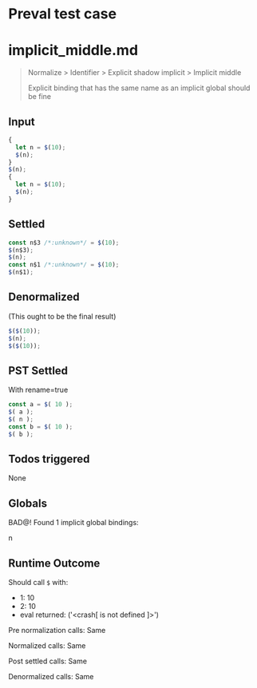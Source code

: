# Preval test case

# implicit_middle.md

> Normalize > Identifier > Explicit shadow implicit > Implicit middle
>
> Explicit binding that has the same name as an implicit global should be fine

## Input

`````js filename=intro
{
  let n = $(10);
  $(n);
}
$(n);
{
  let n = $(10);
  $(n);
}
`````


## Settled


`````js filename=intro
const n$3 /*:unknown*/ = $(10);
$(n$3);
$(n);
const n$1 /*:unknown*/ = $(10);
$(n$1);
`````


## Denormalized
(This ought to be the final result)

`````js filename=intro
$($(10));
$(n);
$($(10));
`````


## PST Settled
With rename=true

`````js filename=intro
const a = $( 10 );
$( a );
$( n );
const b = $( 10 );
$( b );
`````


## Todos triggered


None


## Globals


BAD@! Found 1 implicit global bindings:

n


## Runtime Outcome


Should call `$` with:
 - 1: 10
 - 2: 10
 - eval returned: ('<crash[ <ref> is not defined ]>')

Pre normalization calls: Same

Normalized calls: Same

Post settled calls: Same

Denormalized calls: Same
